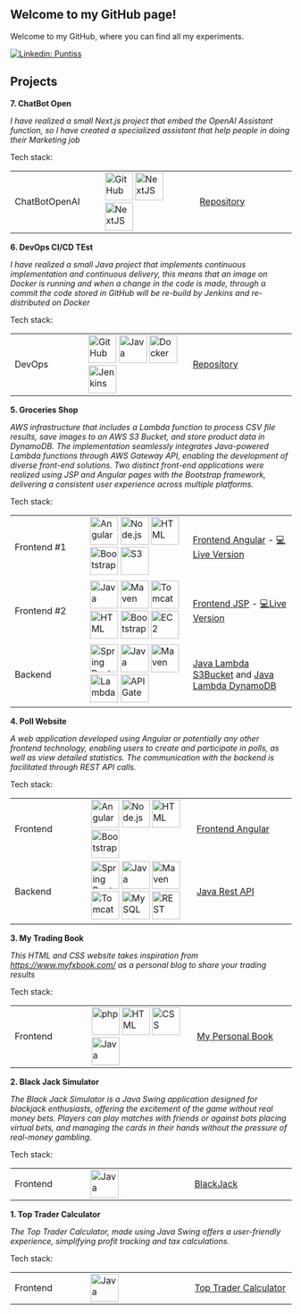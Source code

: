 ## Welcome to my GitHub page!
Welcome to my GitHub, where you can find all my experiments.

[![Linkedin: Puntiss](https://img.shields.io/badge/-Puntiss-blue?style=flat-square&logo=Linkedin&logoColor=white&link=https://www.linkedin.com/in/andrea-punta)](https://www.linkedin.com/in/andrea-punta)
## Projects
**7. ChatBot Open**

*I have realized a small Next.js project that embed the OpenAI Assistant function, so I have created a specialized assistant that help people in doing their Marketing job*

Tech stack:

<table>
  <tr>
    <td width="200px">
      ChatBotOpenAI
    </td> 
    <td width="350px"> 
      <img width="50" src="https://newrelic.com/sites/default/files/styles/medium/public/quickstarts/images/icons/langchain-vectordb--logo.png?itok=3wd-XHaL" alt="GitHub" title="GitHub"/>
      <img width="50" src="https://static-00.iconduck.com/assets.00/next-js-icon-2048x2048-5dqjgeku.png" alt="NextJS" title="NextJS"/>
      <img width="50" src="https://static.vecteezy.com/system/resources/previews/022/227/364/original/openai-chatgpt-logo-icon-free-png.png" alt="NextJS" title="NextJS"/>
    </td>
     <td width="300px">
        <a href="https://github.com/Puntiss/chatbot-langchain-netxjs">Repository</a>
    </td> 
  </tr>
</table>

**6. DevOps CI/CD TEst**

*I have realized a small Java project that implements continuous implementation and continuous delivery, this means that an image on Docker is running and when a change in the code is made, through a commit the code stored in GitHub will be re-build by Jenkins and re-distributed on Docker*

Tech stack:

<table>
  <tr>
    <td width="200px">
      DevOps
    </td> 
    <td width="350px"> 
      <img width="50" src="https://user-images.githubusercontent.com/25181517/192108374-8da61ba1-99ec-41d7-80b8-fb2f7c0a4948.png" alt="GitHub" title="GitHub"/>
      <img width="50" src="https://user-images.githubusercontent.com/25181517/117201156-9a724800-adec-11eb-9a9d-3cd0f67da4bc.png" alt="Java" title="Java"/>
      <img width="50" src="https://user-images.githubusercontent.com/25181517/117207330-263ba280-adf4-11eb-9b97-0ac5b40bc3be.png" alt="Docker" title="Docker"/>
      <img width="50" src="https://user-images.githubusercontent.com/25181517/179090274-733373ef-3b59-4f28-9ecb-244bea700932.png" alt="Jenkins" title="Jenkins"/>
    </td>
     <td width="300px">
        <a href="https://github.com/Puntiss/devops-java-test">Repository</a>
    </td> 
  </tr>
</table>

**5. Groceries Shop**

*AWS infrastructure that includes a Lambda function to process CSV file results, save images to an AWS S3 Bucket, and store product data in DynamoDB. The implementation seamlessly integrates Java-powered Lambda functions through AWS Gateway API, enabling the development of diverse front-end solutions. Two distinct front-end applications were realized using JSP and Angular pages with the Bootstrap framework, delivering a consistent user experience across multiple platforms.*

Tech stack:

<table>
  <tr>
    <td width="200px">
      Frontend #1
    </td> 
    <td width="350px"> 
      <img width="50" src="https://user-images.githubusercontent.com/25181517/183890595-779a7e64-3f43-4634-bad2-eceef4e80268.png" alt="Angular" title="Angular"/>
      <img width="50" src="https://user-images.githubusercontent.com/25181517/183568594-85e280a7-0d7e-4d1a-9028-c8c2209e073c.png" alt="Node.js" title="Node.js"/>      
      <img width="50" src="https://user-images.githubusercontent.com/25181517/192158954-f88b5814-d510-4564-b285-dff7d6400dad.png" alt="HTML" title="HTML"/>
      <img width="50" src="https://user-images.githubusercontent.com/25181517/183898054-b3d693d4-dafb-4808-a509-bab54cf5de34.png" alt="Bootstrap" title="Bootstrap"/>
      <img width="50" src="https://d2q66yyjeovezo.cloudfront.net/icon/c0828e0381730befd1f7a025057c74fb-43acc0496e64afba82dbc9ab774dc622.svg" alt="S3" title="S3"/>
    </td>
     <td width="300px">
        <a href="https://github.com/Puntiss/aws-angular-shop-project">Frontend Angular</a> -  <a href="http://angular-aws-shop.s3-website-us-east-1.amazonaws.com/">💻Live Version</a>
    </td> 
  </tr>
    <tr>
    <td>
      Frontend #2
    </td> 
    <td>
      <img width="50" src="https://user-images.githubusercontent.com/25181517/117201156-9a724800-adec-11eb-9a9d-3cd0f67da4bc.png" alt="Java" title="Java"/>
      <img width="50" src="https://user-images.githubusercontent.com/25181517/117207242-07d5a700-adf4-11eb-975e-be04e62b984b.png" alt="Maven" title="Maven"/>
      <img width="50" src="https://user-images.githubusercontent.com/25181517/183894676-137319b5-1364-4b6a-ba4f-e9fc94ddc4aa.png" alt="Tomcat" title="Tomcat"/>
      <img width="50" src="https://user-images.githubusercontent.com/25181517/192158954-f88b5814-d510-4564-b285-dff7d6400dad.png" alt="HTML" title="HTML"/>
      <img width="50" src="https://user-images.githubusercontent.com/25181517/183898054-b3d693d4-dafb-4808-a509-bab54cf5de34.png" alt="Bootstrap" title="Bootstrap"/>
      <img width="50" src="https://d2q66yyjeovezo.cloudfront.net/icon/d88319dfa5d204f019b4284149886c59-7d586ea82f792b61a8c87de60565133d.svg" alt="EC2" title="EC2"/>
    </td>
     <td>
        <a href="https://github.com/Puntiss/aws-jsp-shop-project">Frontend JSP</a> - <a href="http://server1-env-1.eba-at33pbnq.us-east-1.elasticbeanstalk.com/">💻Live Version</a>
    </td> 
  </tr>
    <tr>
    <td>
      Backend
    </td> 
    <td>
      <img width="50" src="https://user-images.githubusercontent.com/25181517/183891303-41f257f8-6b3d-487c-aa56-c497b880d0fb.png" alt="Spring Boot" title="Spring Boot"/>
      <img width="50" src="https://user-images.githubusercontent.com/25181517/117201156-9a724800-adec-11eb-9a9d-3cd0f67da4bc.png" alt="Java" title="Java"/>
      <img width="50" src="https://user-images.githubusercontent.com/25181517/117207242-07d5a700-adf4-11eb-975e-be04e62b984b.png" alt="Maven" title="Maven"/>
      <img width="50" src="https://d2q66yyjeovezo.cloudfront.net/icon/945f3fc449518a73b9f5f32868db466c-926961f91b072604c42b7f39ce2eaf1c.svg" alt="Lambda" title="Lambda"/>
      <img width="50" src="https://d2q66yyjeovezo.cloudfront.net/icon/fb0cde6228b21d89ec222b45efec54e7-0856e92285f4e7ed254b2588d1fe1829.svg" alt="API Gateway" title="API Gateway"/>
    </td>
    <td>
       <a href="https://github.com/Puntiss/java-readAndUploadProduct-AWSLambdaFunction">Java Lambda S3Bucket</a> and <a href="https://github.com/Puntiss/java-retrieveAllProduct-AWSLambdaFunction">Java Lambda DynamoDB</a>
    </td> 
  </tr>
</table>

**4. Poll Website**

*A web application developed using Angular or potentially any other frontend technology, enabling users to create and participate in polls, as well as view detailed statistics. The communication with the backend is facilitated through REST API calls.*

Tech stack:

<table>
  <tr>
    <td width="200px">
      Frontend
    </td> 
    <td width="350px"> 
      <img width="50" src="https://user-images.githubusercontent.com/25181517/183890595-779a7e64-3f43-4634-bad2-eceef4e80268.png" alt="Angular" title="Angular"/>
      <img width="50" src="https://user-images.githubusercontent.com/25181517/183568594-85e280a7-0d7e-4d1a-9028-c8c2209e073c.png" alt="Node.js" title="Node.js"/>      
      <img width="50" src="https://user-images.githubusercontent.com/25181517/192158954-f88b5814-d510-4564-b285-dff7d6400dad.png" alt="HTML" title="HTML"/>
      <img width="50" src="https://user-images.githubusercontent.com/25181517/183898054-b3d693d4-dafb-4808-a509-bab54cf5de34.png" alt="Bootstrap" title="Bootstrap"/>
    </td>
     <td width="300px">
        <a href="https://github.com/Puntiss/angular-poll">Frontend Angular</a>
    </td> 
    <tr>
    <td>
      Backend
    </td> 
    <td>
      <img width="50" src="https://user-images.githubusercontent.com/25181517/183891303-41f257f8-6b3d-487c-aa56-c497b880d0fb.png" alt="Spring Boot" title="Spring Boot"/>
      <img width="50" src="https://user-images.githubusercontent.com/25181517/117201156-9a724800-adec-11eb-9a9d-3cd0f67da4bc.png" alt="Java" title="Java"/>
      <img width="50" src="https://user-images.githubusercontent.com/25181517/117207242-07d5a700-adf4-11eb-975e-be04e62b984b.png" alt="Maven" title="Maven"/>
      <img width="50" src="https://user-images.githubusercontent.com/25181517/183894676-137319b5-1364-4b6a-ba4f-e9fc94ddc4aa.png" alt="Tomcat" title="Tomcat"/>
      <img width="50" src="https://user-images.githubusercontent.com/25181517/183896128-ec99105a-ec1a-4d85-b08b-1aa1620b2046.png" alt="MySQL" title="MySQL"/>
      <img width="50" src="https://user-images.githubusercontent.com/25181517/192107858-fe19f043-c502-4009-8c47-476fc89718ad.png" alt="REST" title="REST"/>
    </td>
    <td>
       <a href="https://github.com/Puntiss/java-poll-api">Java Rest API</a> 
    </td> 
  </tr>
</table>


**3. My Trading Book**

*This HTML and CSS website takes inspiration from https://www.myfxbook.com/ as a personal blog to share your trading results*

Tech stack:

<table>
  <tr>
    <td width="200px">
      Frontend
    </td> 
    <td width="350px"> 
      <img width="50" src="https://user-images.githubusercontent.com/25181517/183570228-6a040b9f-3ddf-47a2-a201-743121dac664.png" alt="php" title="php"/>
      <img width="50" src="https://user-images.githubusercontent.com/25181517/192158954-f88b5814-d510-4564-b285-dff7d6400dad.png" alt="HTML" title="HTML"/>
      <img width="50" src="https://user-images.githubusercontent.com/25181517/183898674-75a4a1b1-f960-4ea9-abcb-637170a00a75.png" alt="CSS" title="CSS"/>
      <img width="50" height="50" src="https://336118.selcdn.ru/Gutsy-Culebra/products/Google-Charts-Logo.png" alt="Java" title="Google Charts"/>
    </td>
     <td width="300px">
        <a href="">My Personal Book</a>
    </td> 
</table>

**2. Black Jack Simulator**

*The Black Jack Simulator is a Java Swing application designed for blackjack enthusiasts, offering the excitement of the game without real money bets. Players can play matches with friends or against bots placing virtual bets, and managing the cards in their hands without the pressure of real-money gambling.*

Tech stack:

<table>
  <tr>
    <td width="200px">
      Frontend
    </td> 
    <td width="350px"> 
      <img width="50" src="https://user-images.githubusercontent.com/25181517/117201156-9a724800-adec-11eb-9a9d-3cd0f67da4bc.png" alt="Java" title="Java"/>
    </td>
     <td width="300px">
        <a href="https://github.com/Puntiss/java-blackjack">BlackJack</a>
    </td> 
</table>

**1. Top Trader Calculator**

*The Top Trader Calculator, made using Java Swing offers a user-friendly experience, simplifying profit tracking and tax calculations.*

Tech stack:

<table>
  <tr>
    <td width="200px">
      Frontend
    </td> 
    <td width="350px"> 
      <img width="50" src="https://user-images.githubusercontent.com/25181517/117201156-9a724800-adec-11eb-9a9d-3cd0f67da4bc.png" alt="Java" title="Java"/>
    </td>
     <td width="300px">
        <a href="https://github.com/Puntiss/java-topTraderCalculator">Top Trader Calculator</a>
    </td> 
</table>




